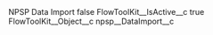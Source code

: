 <?xml version="1.0" encoding="UTF-8"?>
<CustomMetadata xmlns="http://soap.sforce.com/2006/04/metadata" xmlns:xsi="http://www.w3.org/2001/XMLSchema-instance" xmlns:xsd="http://www.w3.org/2001/XMLSchema">
    <label>NPSP Data Import</label>
    <protected>false</protected>
    <values>
        <field>FlowToolKit__IsActive__c</field>
        <value xsi:type="xsd:boolean">true</value>
    </values>
    <values>
        <field>FlowToolKit__Object__c</field>
        <value xsi:type="xsd:string">npsp__DataImport__c</value>
    </values>
</CustomMetadata>
